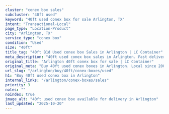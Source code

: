 ```yaml
---
cluster: "conex box sales"
subcluster: "40ft used"
keyword: "40ft used conex box for sale Arlington, TX"
intent: "Transactional-Local"
page_type: "Location-Product"
city: "Arlington, TX"
service_type: "conex box"
condition: "Used"
size: "40ft"
title_tag: "40ft B1d Used conex box Sales in Arlington | LC Container"
meta_description: "40ft used conex box sales in Arlington. Fast delivery, competitive pricing. Serving conex boxes area. Quote ID: 77H. Call (214) 524-4168 for your free quote today."
original_title: "Arlington 40ft conex box for sale | LC Container"
original_meta: "Buy 40ft used conex boxes in Arlington. Local since 2003. New & used inventory. Fast delivery. Get your free quote — call (214) 524-4168 today."
url_slug: "/arlington/buy/40ft/conex-boxes/used"
h1: "Buy 40ft used conex box in Arlington"
internal_links: "/arlington/conex-boxes/sales"
priority: 3
notes: ""
noindex: true
image_alt: "40ft used conex box available for delivery in Arlington"
last_updated: "2025-10-20"
---
```


<!-- TODO: Add unique city/inventory copy, images, and internal links here. -->
